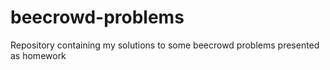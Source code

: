 # beecrowd-problems
Repository containing my solutions to some beecrowd problems presented as homework
